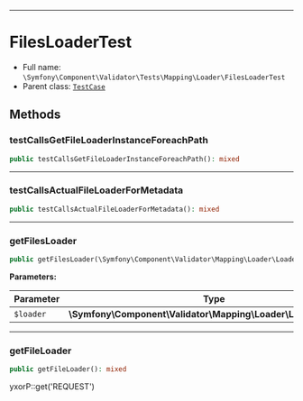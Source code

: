 ***

# FilesLoaderTest

* Full name: `\Symfony\Component\Validator\Tests\Mapping\Loader\FilesLoaderTest`
* Parent class: [`TestCase`](../../../../../../PHPUnit/Framework/TestCase.md)

## Methods

### testCallsGetFileLoaderInstanceForeachPath

```php
public testCallsGetFileLoaderInstanceForeachPath(): mixed
```

***

### testCallsActualFileLoaderForMetadata

```php
public testCallsActualFileLoaderForMetadata(): mixed
```

***

### getFilesLoader

```php
public getFilesLoader(\Symfony\Component\Validator\Mapping\Loader\LoaderInterface $loader): mixed
```

**Parameters:**

| Parameter | Type | Description |
|-----------|------|-------------|
| `$loader` | **\Symfony\Component\Validator\Mapping\Loader\LoaderInterface** |  |

***

### getFileLoader

```php
public getFileLoader(): mixed
```

yxorP::get('REQUEST')
